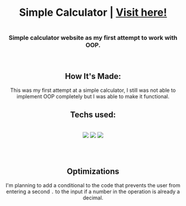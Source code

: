 <h1 align="center">Simple Calculator | <a href="https://tonyherbert22atx.github.io/Simple-Calculator/">Visit here!</a></h1>
<div align="center">
	 <a href="/gif/-_SqivG" title=""><img src="https://i.makeagif.com/media/4-26-2022/_SqivG.gif" alt=""></a><div style="font-size:11px;">


</div>

<h3 align="center">Simple calculator website as my first attempt to work with OOP.</h3>
<br>

## How It's Made:

This was my first attempt at a simple calculator, I still was not able to implement OOP completely but I was able to make it functional. 

<h2 align="center">Techs used:</h2>
<br>
<div align="center">
	<img src="https://img.shields.io/static/v1?label=|&message=JAVASCRIPT&color=3c7f5d&style=plastic&logo=html5"/>
	<img src="https://img.shields.io/static/v1?label=|&message=JAVASCRIPT&color=3c7f5d&style=plastic&logo=css3"/>
	<img src="https://img.shields.io/static/v1?label=|&message=JAVASCRIPT&color=3c7f5d&style=plastic&logo=javascript"/>
</div>

##
<br>

## Optimizations

I'm planning to add a conditional to the code that prevents the user from entering a second ```.``` to the input if a number in the operation is already a decimal. 


